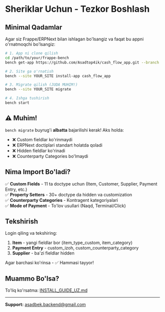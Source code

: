 # Sheriklar Uchun - Tezkor Boshlash

## Minimal Qadamlar

Agar siz Frappe/ERPNext bilan ishlagan bo'lsangiz va faqat bu appni o'rnatmoqchi bo'lsangiz:

```bash
# 1. App ni clone qilish
cd /path/to/your/frappe-bench
bench get-app https://github.com/Asadtop4ik/cash_flow_app.git --branch main

# 2. Site ga o'rnatish
bench --site YOUR_SITE install-app cash_flow_app

# 3. Migrate qilish (JUDA MUHIM!)
bench --site YOUR_SITE migrate

# 4. Ishga tushirish
bench start
```

## ⚠️ Muhim!

`bench migrate` buyrug'i **albatta** bajarilishi kerak! Aks holda:
- ❌ Custom fieldlar ko'rinmaydi
- ❌ ERPNext doctiplari standart holatda qoladi
- ❌ Hidden fieldlar ko'rinadi
- ❌ Counterparty Categories bo'lmaydi

## Nima Import Bo'ladi?

✅ **Custom Fields** - 11 ta doctype uchun (Item, Customer, Supplier, Payment Entry, etc.)  
✅ **Property Setters** - 30+ doctype da hidden va customization  
✅ **Counterparty Categories** - Kontragent kategoriyalari  
✅ **Mode of Payment** - To'lov usullari (Naqd, Terminal/Click)

## Tekshirish

Login qiling va tekshiring:

1. **Item** - yangi fieldlar bor (item_type_custom, item_category)
2. **Payment Entry** - custom_izoh, custom_counterparty_category
3. **Supplier** - ba'zi fieldlar hidden

Agar barchasi ko'rinsa - ✅ Hammasi tayyor!

## Muammo Bo'lsa?

To'liq ko'rsatma: [INSTALL_GUIDE_UZ.md](./INSTALL_GUIDE_UZ.md)

---

**Support:** asadbek.backend@gmail.com
